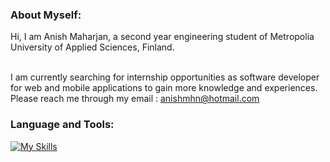 ### About Myself:

Hi, I am Anish Maharjan, a second year engineering student of Metropolia University of Applied Sciences, Finland.

<br>
I am currently searching for internship opportunities as software developer for web and mobile applications to gain more knowledge and experiences.
Please reach me through my email : <a href = "mailto: anishmhn@hotmail.com">anishmhn@hotmail.com</a>

### Language and Tools:
[![My Skills](https://skills.thijs.gg/icons?i=js,html,css,java,kotlin,nodejs,react,git,c,mysql)](https://skills.thijs.gg)

